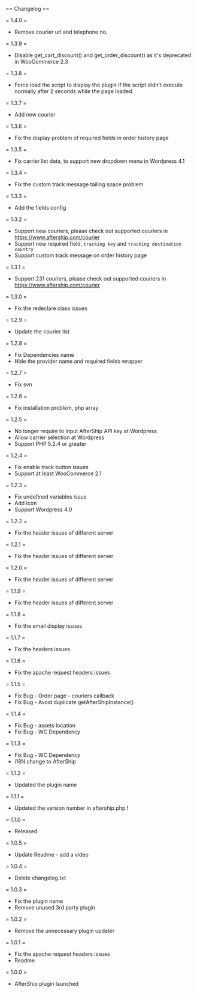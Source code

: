 == Changelog ==

= 1.4.0 =
* Remove courier url and telephone no.

= 1.3.9 =
* Disable get_cart_discount() and get_order_discount() as it's deprecated in WooCommerce 2.3

= 1.3.8 =
* Force load the script to display the plugin if the script didn't execute normally after 2 seconds while the page loaded.

= 1.3.7 =
* Add new courier

= 1.3.6 =
* Fix the display problem of required fields in order history page

= 1.3.5 =
* Fix carrier list data, to support new dropdown menu in Wordpress 4.1

= 1.3.4 =
* Fix the custom track message tailing space problem

= 1.3.3 =
* Add the fields config

= 1.3.2 =
* Support new couriers, please check out supported couriers in https://www.aftership.com/courier
* Support new required field, `tracking key` and `tracking destination country`
* Support custom track message on order history page

= 1.3.1 =
* Support 231 couriers, please check out supported couriers in https://www.aftership.com/courier

= 1.3.0 =
* Fix the redeclare class issues

= 1.2.9 =
* Update the courier list

= 1.2.8 =
* Fix Dependencies name
* Hide the provider name and required fields wrapper

= 1.2.7 =
* Fix svn

= 1.2.6 =
* Fix installation problem, php array

= 1.2.5 =
* No longer require to input AfterShip API key at Wordpress
* Allow carrier selection at Wordpress
* Support PHP 5.2.4 or greater

= 1.2.4 =
* Fix enable track button issues
* Support at least WooCommerce 2.1

= 1.2.3 =
* Fix undefined variables issue
* Add Icon
* Support Wordpress 4.0

= 1.2.2 =
* Fix the header issues of different server

= 1.2.1 =
* Fix the header issues of different server

= 1.2.0 =
* Fix the header issues of different server

= 1.1.9 =
* Fix the header issues of different server

= 1.1.8 =
* Fix the email display issues

= 1.1.7 =
* Fix the headers issues

= 1.1.6 =
* Fix the apache request headers issues

= 1.1.5 =
* Fix Bug - Order page - couriers callback
* Fix Bug - Avoid duplicate getAfterShipInstance()

= 1.1.4 =
* Fix Bug - assets location
* Fix Bug - WC Dependency

= 1.1.3 =
* Fix Bug - WC Dependency
* i18N change to AfterShip

= 1.1.2 =
* Updated the plugin name

= 1.1.1 =
* Updated the version number in aftership.php !

= 1.1.0 =
* Released

= 1.0.5 =
* Update Readme - add a video

= 1.0.4 =
* Delete changelog.txt

= 1.0.3 =
* Fix the plugin name
* Remove unused 3rd party plugin

= 1.0.2 =
* Remove the unnecessary plugin updater

= 1.0.1 =
* Fix the apache request headers issues
* Readme

= 1.0.0 =
* AfterShip plugin launched